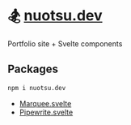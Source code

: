 # 🏂 [nuotsu.dev](https://nuotsu.dev)

Portfolio site + Svelte components

## Packages

```sh
npm i nuotsu.dev
```

- [Marquee.svelte](https://nuotsu.dev/snippets/marquee)
- [Pipewrite.svelte](https://nuotsu.dev/snippets/pipewriter)
